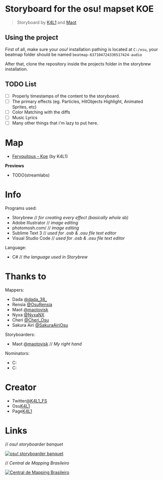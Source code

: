 # Storyboard for the osu! mapset KOE
> Storyboard by [K4L1](https://osu.ppy.sh/users/11334594) and [Maot](https://osu.ppy.sh/users/3914271)

## Using the project

First of all, make sure your *osu!* installation pathing is located at `C:/osu`, your beatmap folder should be named `beatmap-637104724336517424-audio`

After that, clone the repository inside the projects folder in the storybrew installation.

## TODO List
* [ ] Properly timestamps of the content to the storyboard.
* [ ] The primary effects (eg. Particles, HitObjects Highlight, Animated Sprites, etc)
* [ ] Color Matching with the diffs
* [ ] Music Lyrics
* [ ] Many other things that i'm lazy to put here.

# Map
- [Feryquitous - Koe](https://osu.ppy.sh/beatmapsets/1071084 "Feryquitous - Koe") (by K4L1)

**Previews**
- TODO(streamlabs)

# Info
Programs used:
- Storybrew // *for creating every effect (basically whole sb)*
- Adobe Illustrator // *image editing*
- photomosh.com/ // *image editing*
- Sublime Text 3 // *used for .osb & .osu file text editor*
- Visual Studio Code // *used for .osb & .osu file text editor*

Language:
- C# // *the language used in Storybrew*

# Thanks to
Mappers:
- Dada [@dada_38_](https://twitter.com/dada_38_ "@dada_38_")
- Rensia [@OsuRensia](https://twitter.com/OsuRensia "@OsuRensia")
- Maot [@maotovisk](https://twitter.com/maotovisk "@maotovisk")
- Nyxa [@NyxaNX](https://twitter.com/NyxaNX "@NyxaNX")
- Cheri [@Cheri_Osu](https://twitter.com/Cheri_Osu "@Cheri_Osu")
- Sakura Airi [@SakuraAiriOsu](https://twitter.com/SakuraAiriOsu "SakuraAiriOsu")

Storyboarders:
- Maot [@maotovisk](https://twitter.com/maotovisk "@maotovisk") // *My right hand*

Nominators:
- C:
- C:

# Creator
- Twitter[@K4L1_FS](https://twitter.com/K4L1_FS "@K4L1_FS")
- Osu[K4L1](https://osu.ppy.sh/u/11334594)
- Page[K4L1](https://lucasnathaniel.github.io)


# Links
// *osu! storyboarder banquet*

[![osu! storyboarder banquet](https://cdn.discordapp.com/icons/203050773645492224/18918f6e14a100739cd135f9e752ae1e.webp "osu! storyboarder banquet")](https://discord.gg/B8NX7YW "osu! storyboarder banquet")

// *Central de Mapping Brasileiro*

[![Central de Mapping Brasileiro](https://cdn.discordapp.com/icons/312689203341426690/6f5de4063febbecfe52778f0e7b7b972.webp "Central de Mapping Brasileiro")](https://discord.gg/guvd6fC "Central de Mapping Brasileiro")
